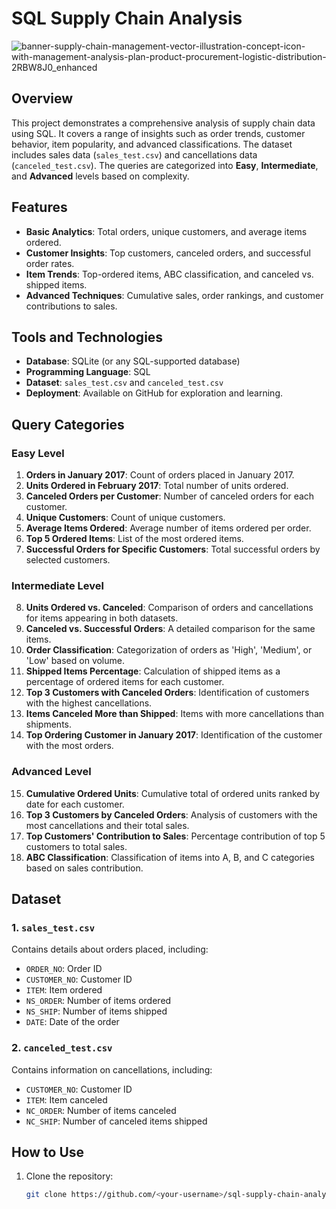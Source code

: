 # SQL Supply Chain Analysis
![banner-supply-chain-management-vector-illustration-concept-icon-with-management-analysis-plan-product-procurement-logistic-distribution-2RBW8J0_enhanced](https://github.com/user-attachments/assets/17740f6b-ecbe-4ff9-8d56-511350b47e77)

## Overview
This project demonstrates a comprehensive analysis of supply chain data using SQL. It covers a range of insights such as order trends, customer behavior, item popularity, and advanced classifications. The dataset includes sales data (`sales_test.csv`) and cancellations data (`canceled_test.csv`). The queries are categorized into **Easy**, **Intermediate**, and **Advanced** levels based on complexity.

## Features
- **Basic Analytics**: Total orders, unique customers, and average items ordered.
- **Customer Insights**: Top customers, canceled orders, and successful order rates.
- **Item Trends**: Top-ordered items, ABC classification, and canceled vs. shipped items.
- **Advanced Techniques**: Cumulative sales, order rankings, and customer contributions to sales.

## Tools and Technologies
- **Database**: SQLite (or any SQL-supported database)
- **Programming Language**: SQL
- **Dataset**: `sales_test.csv` and `canceled_test.csv`
- **Deployment**: Available on GitHub for exploration and learning.

## Query Categories

### Easy Level
1. **Orders in January 2017**: Count of orders placed in January 2017.
2. **Units Ordered in February 2017**: Total number of units ordered.
3. **Canceled Orders per Customer**: Number of canceled orders for each customer.
4. **Unique Customers**: Count of unique customers.
5. **Average Items Ordered**: Average number of items ordered per order.
6. **Top 5 Ordered Items**: List of the most ordered items.
7. **Successful Orders for Specific Customers**: Total successful orders by selected customers.

### Intermediate Level
8. **Units Ordered vs. Canceled**: Comparison of orders and cancellations for items appearing in both datasets.
9. **Canceled vs. Successful Orders**: A detailed comparison for the same items.
10. **Order Classification**: Categorization of orders as 'High', 'Medium', or 'Low' based on volume.
11. **Shipped Items Percentage**: Calculation of shipped items as a percentage of ordered items for each customer.
12. **Top 3 Customers with Canceled Orders**: Identification of customers with the highest cancellations.
13. **Items Canceled More than Shipped**: Items with more cancellations than shipments.
14. **Top Ordering Customer in January 2017**: Identification of the customer with the most orders.

### Advanced Level
15. **Cumulative Ordered Units**: Cumulative total of ordered units ranked by date for each customer.
16. **Top 3 Customers by Canceled Orders**: Analysis of customers with the most cancellations and their total sales.
17. **Top Customers' Contribution to Sales**: Percentage contribution of top 5 customers to total sales.
18. **ABC Classification**: Classification of items into A, B, and C categories based on sales contribution.

## Dataset
### 1. `sales_test.csv`
Contains details about orders placed, including:
- `ORDER_NO`: Order ID
- `CUSTOMER_NO`: Customer ID
- `ITEM`: Item ordered
- `NS_ORDER`: Number of items ordered
- `NS_SHIP`: Number of items shipped
- `DATE`: Date of the order

### 2. `canceled_test.csv`
Contains information on cancellations, including:
- `CUSTOMER_NO`: Customer ID
- `ITEM`: Item canceled
- `NC_ORDER`: Number of items canceled
- `NC_SHIP`: Number of canceled items shipped

## How to Use
1. Clone the repository:
   ```bash
   git clone https://github.com/<your-username>/sql-supply-chain-analysis.git
